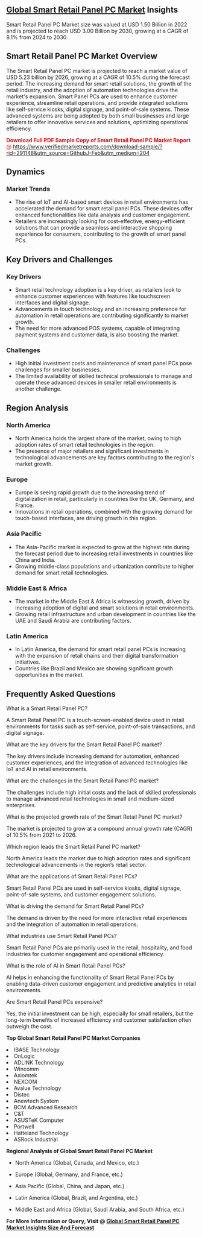 <h2><a href="https://www.verifiedmarketreports.com/download-sample/?rid=291148&amp;utm_source=GithubJ&amp;utm_medium=204" target="_blank">Global Smart Retail Panel PC Market</a> Insights</h2><p>Smart Retail Panel PC Market size was valued at USD 1.50 Billion in 2022 and is projected to reach USD 3.00 Billion by 2030, growing at a CAGR of 8.1% from 2024 to 2030.</p><p> <h2>Smart Retail Panel PC Market Overview</h2> <p>The Smart Retail Panel PC market is projected to reach a market value of USD 5.23 billion by 2026, growing at a CAGR of 10.5% during the forecast period. The increasing demand for smart retail solutions, the growth of the retail industry, and the adoption of automation technologies drive the market's expansion. Smart Panel PCs are used to enhance customer experience, streamline retail operations, and provide integrated solutions like self-service kiosks, digital signage, and point-of-sale systems. These advanced systems are being adopted by both small businesses and large retailers to offer innovative services and solutions, optimizing operational efficiency.</p> <p><p><span class=""><span style="color: #ff0000;"><strong>Download Full PDF Sample Copy of Smart Retail Panel PC Market Report</strong> @ </span><a href="https://www.verifiedmarketreports.com/download-sample/?rid=291148&amp;utm_source=GithubJ-Feb&amp;utm_medium=204" target="_blank">https://www.verifiedmarketreports.com/download-sample/?rid=291148&amp;utm_source=GithubJ-Feb&amp;utm_medium=204</a></span></p></p> <h2>Dynamics</h2> <h3>Market Trends</h3> <ul> <li>The rise of IoT and AI-based smart devices in retail environments has accelerated the demand for smart retail panel PCs. These devices offer enhanced functionalities like data analysis and customer engagement.</li> <li>Retailers are increasingly looking for cost-effective, energy-efficient solutions that can provide a seamless and interactive shopping experience for consumers, contributing to the growth of smart panel PCs.</li> </ul> <h2>Key Drivers and Challenges</h2> <h3>Key Drivers</h3> <ul> <li>Smart retail technology adoption is a key driver, as retailers look to enhance customer experiences with features like touchscreen interfaces and digital signage.</li> <li>Advancements in touch technology and an increasing preference for automation in retail operations are contributing significantly to market growth.</li> <li>The need for more advanced POS systems, capable of integrating payment systems and customer data, is also boosting the market.</li> </ul> <h3>Challenges</h3> <ul> <li>High initial investment costs and maintenance of smart panel PCs pose challenges for smaller businesses.</li> <li>The limited availability of skilled technical professionals to manage and operate these advanced devices in smaller retail environments is another challenge.</li> </ul> <h2>Region Analysis</h2> <h3>North America</h3> <ul> <li>North America holds the largest share of the market, owing to high adoption rates of smart retail technologies in the region.</li> <li>The presence of major retailers and significant investments in technological advancements are key factors contributing to the region's market growth.</li> </ul> <h3>Europe</h3> <ul> <li>Europe is seeing rapid growth due to the increasing trend of digitalization in retail, particularly in countries like the UK, Germany, and France.</li> <li>Innovations in retail operations, combined with the growing demand for touch-based interfaces, are driving growth in this region.</li> </ul> <h3>Asia Pacific</h3> <ul> <li>The Asia-Pacific market is expected to grow at the highest rate during the forecast period due to increasing retail investments in countries like China and India.</li> <li>Growing middle-class populations and urbanization contribute to higher demand for smart retail technologies.</li> </ul> <h3>Middle East & Africa</h3> <ul> <li>The market in the Middle East & Africa is witnessing growth, driven by increasing adoption of digital and smart solutions in retail environments.</li> <li>Growing retail infrastructure and urban development in countries like the UAE and Saudi Arabia are contributing factors.</li> </ul> <h3>Latin America</h3> <ul> <li>In Latin America, the demand for smart retail panel PCs is increasing with the expansion of retail chains and their digital transformation initiatives.</li> <li>Countries like Brazil and Mexico are showing significant growth opportunities in the market.</li> </ul> <h2>Frequently Asked Questions</h2> <p>What is a Smart Retail Panel PC?</p> <p>A Smart Retail Panel PC is a touch-screen-enabled device used in retail environments for tasks such as self-service, point-of-sale transactions, and digital signage.</p> <p>What are the key drivers for the Smart Retail Panel PC market?</p> <p>The key drivers include increasing demand for automation, enhanced customer experiences, and the integration of advanced technologies like IoT and AI in retail environments.</p> <p>What are the challenges in the Smart Retail Panel PC market?</p> <p>The challenges include high initial costs and the lack of skilled professionals to manage advanced retail technologies in small and medium-sized enterprises.</p> <p>What is the projected growth rate of the Smart Retail Panel PC market?</p> <p>The market is projected to grow at a compound annual growth rate (CAGR) of 10.5% from 2021 to 2026.</p> <p>Which region leads the Smart Retail Panel PC market?</p> <p>North America leads the market due to high adoption rates and significant technological advancements in the region’s retail sector.</p> <p>What are the applications of Smart Retail Panel PCs?</p> <p>Smart Retail Panel PCs are used in self-service kiosks, digital signage, point-of-sale systems, and customer engagement solutions.</p> <p>What is driving the demand for Smart Retail Panel PCs?</p> <p>The demand is driven by the need for more interactive retail experiences and the integration of automation in retail operations.</p> <p>What industries use Smart Retail Panel PCs?</p> <p>Smart Retail Panel PCs are primarily used in the retail, hospitality, and food industries for customer engagement and operational efficiency.</p> <p>What is the role of AI in Smart Retail Panel PCs?</p> <p>AI helps in enhancing the functionality of Smart Retail Panel PCs by enabling data-driven customer engagement and predictive analytics in retail environments.</p> <p>Are Smart Retail Panel PCs expensive?</p> <p>Yes, the initial investment can be high, especially for small retailers, but the long-term benefits of increased efficiency and customer satisfaction often outweigh the cost.</p> </p><p><strong>Top Global Smart Retail Panel PC Market Companies</strong></p><div data-test-id=""><p><li>IBASE Technology</li><li> OnLogic</li><li> ADLINK Technology</li><li> Wincomm</li><li> Axiomtek</li><li> NEXCOM</li><li> Avalue Technology</li><li> Distec</li><li> Anewtech System</li><li> BCM Advanced Research</li><li> C&T</li><li> ASUSTeK Computer</li><li> Portwell</li><li> Hatteland Technology</li><li> ASRock Industrial</li></p><div><strong>Regional Analysis of&nbsp;Global Smart Retail Panel PC Market</strong></div><ul><li dir="ltr"><p dir="ltr">North America&nbsp;(Global, Canada, and Mexico, etc.)</p></li><li dir="ltr"><p dir="ltr">Europe (Global, Germany, and France, etc.)</p></li><li dir="ltr"><p dir="ltr">Asia Pacific&nbsp;(Global, China, and Japan, etc.)</p></li><li dir="ltr"><p dir="ltr">Latin America&nbsp;(Global, Brazil, and Argentina, etc.)</p></li><li dir="ltr">Middle East and Africa&nbsp;(Global, Saudi Arabia, and South Africa, etc.)</li></ul><p><strong>For More Information or Query, Visit @&nbsp;</strong><strong><a href="https://www.verifiedmarketreports.com/product/smart-retail-panel-pc-market/?utm_source=GithubJ&amp;utm_medium=204" target="_blank">Global Smart Retail Panel PC Market Insights Size And Forecast</a></strong></p></div>
